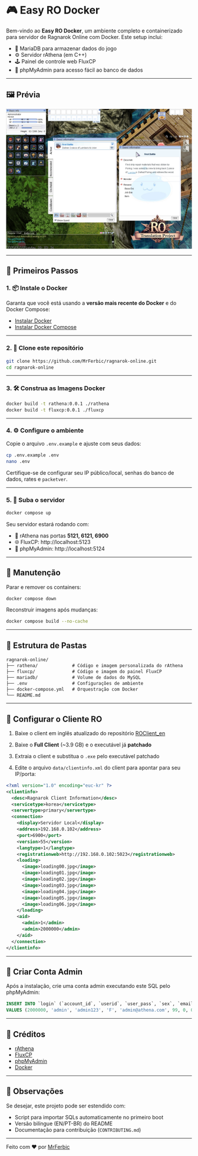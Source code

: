 # 🎮 Easy RO Docker

Bem-vindo ao **Easy RO Docker**, um ambiente completo e containerizado para servidor de Ragnarok Online com Docker. Este setup inclui:

- 🐋 MariaDB para armazenar dados do jogo  
- ⚙️ Servidor rAthena (em C++)  
- 🕹️ Painel de controle web FluxCP  
- 🧪 phpMyAdmin para acesso fácil ao banco de dados

---

## 🖼️ Prévia

![Screenshot do FluxCP](assets/screenshoot01.jpg)

---

## 🚀 Primeiros Passos

### 1. 📦 Instale o Docker

Garanta que você está usando a **versão mais recente do Docker** e do Docker Compose:

- [Instalar Docker](https://docs.docker.com/get-docker/)
- [Instalar Docker Compose](https://docs.docker.com/compose/install/)

---

### 2. 🔁 Clone este repositório

```bash
git clone https://github.com/MrFerbic/ragnarok-online.git
cd ragnarok-online
```

---

### 3. 🛠️ Construa as Imagens Docker

```bash
docker build -t rathena:0.0.1 ./rathena
docker build -t fluxcp:0.0.1 ./fluxcp
```

---

### 4. ⚙️ Configure o ambiente

Copie o arquivo `.env.example` e ajuste com seus dados:

```bash
cp .env.example .env
nano .env
```

Certifique-se de configurar seu IP público/local, senhas do banco de dados, rates e `packetver`.

---

### 5. 🧬 Suba o servidor

```bash
docker compose up
```

Seu servidor estará rodando com:

- 🧠 rAthena nas portas **5121, 6121, 6900**
- 🌐 FluxCP: http://localhost:5123
- 🧪 phpMyAdmin: http://localhost:5124

---

## 🧹 Manutenção

Parar e remover os containers:

```bash
docker compose down
```

Reconstruir imagens após mudanças:

```bash
docker compose build --no-cache
```

---

## 📁 Estrutura de Pastas

```text
ragnarok-online/
├── rathena/             # Código e imagem personalizada do rAthena
├── fluxcp/              # Código e imagem do painel FluxCP
├── mariadb/             # Volume de dados do MySQL
├── .env                 # Configurações de ambiente
├── docker-compose.yml   # Orquestração com Docker
└── README.md
```

---

## 🧩 Configurar o Cliente RO

1. Baixe o client em inglês atualizado do repositório [ROClient_en](https://github.com/hiphop9/ROClient_en)

2. Baixe o **Full Client** (~3.9 GB) e o executável já **patchado**

3. Extraia o client e substitua o `.exe` pelo executável patchado

4. Edite o arquivo `data/clientinfo.xml` do client para apontar para seu IP/porta:

```xml
<?xml version="1.0" encoding="euc-kr" ?>
<clientinfo>
  <desc>Ragnarok Client Information</desc>
  <servicetype>korea</servicetype>
  <servertype>primary</servertype>
  <connection>
    <display>Servidor Local</display>
    <address>192.168.0.102</address>
    <port>6900</port>
    <version>55</version>
    <langtype>1</langtype>
    <registrationweb>http://192.168.0.102:5023</registrationweb>
    <loading>
      <image>loading00.jpg</image>
      <image>loading01.jpg</image>
      <image>loading02.jpg</image>
      <image>loading03.jpg</image>
      <image>loading04.jpg</image>
      <image>loading05.jpg</image>
      <image>loading06.jpg</image>
    </loading>
    <aid>
      <admin>1</admin>
      <admin>2000000</admin>
    </aid>
  </connection>
</clientinfo>
```

---

## 🔐 Criar Conta Admin

Após a instalação, crie uma conta admin executando este SQL pelo phpMyAdmin:

```sql
INSERT INTO `login` (`account_id`, `userid`, `user_pass`, `sex`, `email`, `group_id`, `state`, `unban_time`, `expiration_time`, `logincount`, `lastlogin`, `last_ip`, `birthdate`, `character_slots`, `pincode`, `pincode_change`, `vip_time`, `old_group`, `web_auth_token`, `web_auth_token_enabled`)
VALUES (2000000, 'admin', 'admin123', 'F', 'admin@athena.com', 99, 0, 0, 0, 5, NOW(), '192.168.0.100', NULL, 0, '1412', 1747530571, 0, 0, 'ce6a6fa2899bbf24', 0);
```

---

## 🙏 Créditos

- [rAthena](https://github.com/rathena/rathena)
- [FluxCP](https://github.com/rathena/FluxCP)
- [phpMyAdmin](https://www.phpmyadmin.net/)
- [Docker](https://www.docker.com/)

---

## 📌 Observações

Se desejar, este projeto pode ser estendido com:

- Script para importar SQLs automaticamente no primeiro boot  
- Versão bilíngue (EN/PT-BR) do README  
- Documentação para contribuição (`CONTRIBUTING.md`)

---

Feito com ❤️ por [MrFerbic](https://github.com/MrFerbic)
